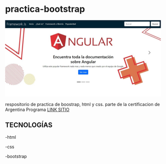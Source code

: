 # practica-bootstrap
![preview website](./img/preview.jpg)

respositorio de practica de boostrap, html y css. parte de la certificacion de Argentina Programa
[LINK SITIO](https://facundoangel.github.io/practica-bootstrap/)



## TECNOLOGÍAS

-html 

-css

-bootstrap



